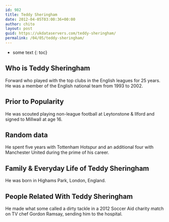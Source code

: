 ```yaml
---
id: 982
title: Teddy Sheringham
date: 2012-04-05T03:00:36+00:00
author: chito
layout: post
guid: https://ukdataservers.com/teddy-sheringham/
permalink: /04/05/teddy-sheringham/
---
```


* some text
{: toc}
          
          
## Who is  Teddy Sheringham
                  
                  
                  
Forward who played with the top clubs in the English leagues for 25 years. He was a member of the English national team from 1993 to 2002.
                  
                
                
                
## Prior to Popularity 
                  
                  
                  
He was scouted playing non-league football at Leytonstone & Ilford and signed to Millwall at age 16.
                  
                
                
                
## Random data 
                  
                  
                  
He spent five years with Tottenham Hotspur and an additional four with Manchester United during the prime of his career.
                  
                
                
                
## Family & Everyday Life of Teddy Sheringham
                  
                  
                  
He was born in Highams Park, London, England.
                  
                
                
                
## People Related With  Teddy Sheringham
                  
                  
                  
He made what some called a dirty tackle in a 2012 Soccer Aid charity match on TV chef Gordon Ramsay, sending him to the hospital.
                  
                
              
            
          
          
          
    
    
  
